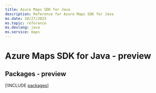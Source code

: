 ```yaml
---
title: Azure Maps SDK for Java
description: Reference for Azure Maps SDK for Java
ms.date: 10/27/2025
ms.topic: reference
ms.devlang: java
ms.service: maps
---
```

# Azure Maps SDK for Java - preview
## Packages - preview
[!INCLUDE [packages](maps-index.md)]